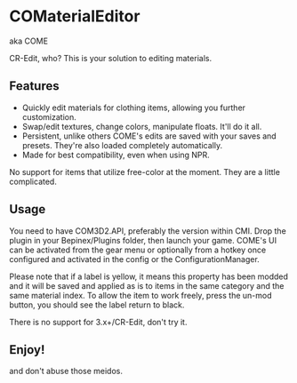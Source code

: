 # COMaterialEditor
aka COME

CR-Edit, who? This is your solution to editing materials.

## Features
- Quickly edit materials for clothing items, allowing you further customization.
- Swap/edit textures, change colors, manipulate floats. It'll do it all.
- Persistent, unlike others COME's edits are saved with your saves and presets. They're also loaded completely automatically.
- Made for best compatibility, even when using NPR.

No support for items that utilize free-color at the moment. They are a little complicated.

## Usage
You need to have COM3D2.API, preferably the version within CMI. Drop the plugin in your Bepinex/Plugins folder, then launch your game. COME's UI can be activated from the gear menu or optionally from a hotkey once configured and activated in the config or the ConfigurationManager.

Please note that if a label is yellow, it means this property has been modded and it will be saved and applied as is to items in the same category and the same material index. To allow the item to work freely, press the un-mod button, you should see the label return to black.

There is no support for 3.x+/CR-Edit, don't try it.

## Enjoy!
and don't abuse those meidos.
